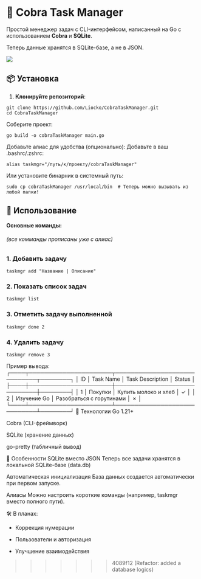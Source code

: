 
# 🐍 Cobra Task Manager

Простой менеджер задач с CLI-интерфейсом, написанный на Go с использованием **Cobra** и **SQLite**.

Теперь данные хранятся в SQLite-базе, а не в JSON.

![](https://media.tenor.com/TCMWkxIkF9IAAAAj/dancing-gopher.gif)

## 📦 Установка

1. **Клонируйте репозиторий**:
```
git clone https://github.com/Liocko/CobraTaskManager.git
cd CobraTaskManager
```
Соберите проект:

```
go build -o cobraTaskManager main.go
```
Добавьте алиас для удобства (опционально):
Добавьте в ваш .bashrc/.zshrc:


```
alias taskmgr="/путь/к/проекту/cobraTaskManager"
```
Или установите бинарник в системный путь:
```
sudo cp cobraTaskManager /usr/local/bin  # Теперь можно вызывать из любой папки!
```
## 🚀 Использование

**Основные команды:**

###### (все комманды прописаны уже с алиас)

### 1. Добавить задачу
```
taskmgr add "Название | Описание"
```
### 2. Показать список задач
```
taskmgr list
```

### 3. Отметить задачу выполненной
````
taskmgr done 2
````

### 4. Удалить задачу
```
taskmgr remove 3
```
Пример вывода:
┌────┬──────────────────────┬─────────────────────────────┬────────┐
│ ID │      Task Name       │       Task Description      │ Status │
├────┼──────────────────────┼─────────────────────────────┼────────┤
│ 1  │ Покупки              │ Купить молоко и хлеб        │   ✓    │
│ 2  │ Изучение Go          │ Разобраться с горутинами    │   ✗    │
└────┴──────────────────────┴─────────────────────────────┴────────┘
🔧 Технологии
Go 1.21+

Cobra (CLI-фреймворк)

SQLite (хранение данных)

go-pretty (табличный вывод)

📁 Особенности
SQLite вместо JSON
Теперь все задачи хранятся в локальной SQLite-базе (data.db)

Автоматическая инициализация
База данных создается автоматически при первом запуске.

Алиасы
Можно настроить короткие команды (например, taskmgr вместо полного пути).

🛠 В планах:

* Коррекция нумерации


* Пользователи и авторизация


* Улучшение взаимодействия
>>>>>>> 4089f12 (Refactor: added a database logics)
